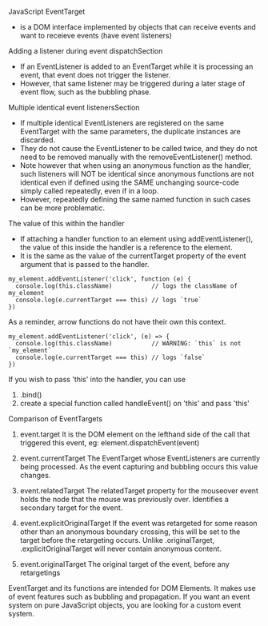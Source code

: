 JavaScript EventTarget
- is a DOM interface implemented by objects that can receive events and want to receieve events (have event listeners)

Adding a listener during event dispatchSection
- If an EventListener is added to an EventTarget while it is processing an event, that event does not trigger the listener. 
- However, that same listener may be triggered during a later stage of event flow, such as the bubbling phase.

Multiple identical event listenersSection
- If multiple identical EventListeners are registered on the same EventTarget with the same parameters, the duplicate instances are discarded. 
- They do not cause the EventListener to be called twice, and they do not need to be removed manually with the removeEventListener() method.  
- Note however that when using an anonymous function as the handler, such listeners will NOT be identical since anonymous functions are not identical even if defined using the SAME unchanging source-code simply called repeatedly, even if in a loop. 
- However, repeatedly defining the same named function in such cases can be more problematic.

The value of this within the handler
- If attaching a handler function to an element using addEventListener(), the value of this inside the handler is a reference to the element. 
- It is the same as the value of the currentTarget property of the event argument that is passed to the handler.
```
my_element.addEventListener('click', function (e) {
  console.log(this.className)           // logs the className of my_element
  console.log(e.currentTarget === this) // logs `true`
})
```
As a reminder, arrow functions do not have their own this context.
```
my_element.addEventListener('click', (e) => {
  console.log(this.className)           // WARNING: `this` is not `my_element`
  console.log(e.currentTarget === this) // logs `false`
})
```

If you wish to pass 'this' into the handler, you can use
1. .bind()
2. create a special function called handleEvent() on 'this' and pass 'this'

Comparison of EventTargets
1. event.target
It is the DOM element on the lefthand side of the call that triggered this event, eg:
element.dispatchEvent(event)

2. event.currentTarget
The EventTarget whose EventListeners are currently being processed. 
As the event capturing and bubbling occurs this value changes.

3. event.relatedTarget
The relatedTarget property for the mouseover event holds the node that the mouse was previously over.
Identifies a secondary target for the event.

4. event.explicitOriginalTarget
If the event was retargeted for some reason other than an anonymous boundary crossing, this will be set to the target before the retargeting occurs.
Unlike .originalTarget, .explicitOriginalTarget will never contain anonymous content.

5. event.originalTarget
The original target of the event, before any retargetings

EventTarget and its functions are intended for DOM Elements. It makes use of event features such as bubbling and propagation. If you want an event system on pure JavaScript objects, you are looking for a custom event system.

